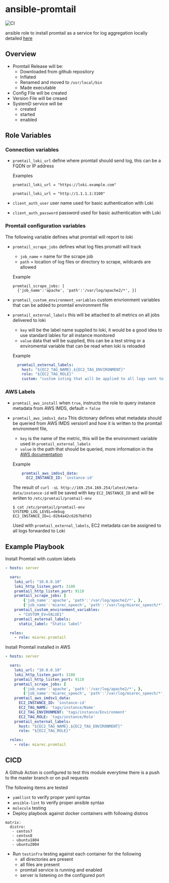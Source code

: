 # ansible-promtail
![CI](https://github.com/miarec/ansible-promtail/actions/workflows/ci.yml/badge.svg?event=push)

ansible role to install promtail as a service for log aggregation locally detailed [here](https://grafana.com/docs/loki/latest/installation/local/)

## Overview
 - Promtail Release will be:
    - Downloaded from github repository
    - Inflated
    - Renamed and moved to `/usr/local/bin`
    - Made executable
 - Config File will be created
 - Version File will be creaed
 - SystemD service will be
    - created
    - started
    - enabled

## Role Variables

### Connection variables

 - `promtail_loki_url` define where promtail should send log, this can be a FQDN or IP address

    Examples
    ```
    promtail_loki_url = "https://loki.example.com"
    ```

    ```
    promtail_loki_url = "http://1.1.1.1:3100"
    ```

  - `client_auth_user` user name used for basic authentication with Loki
  - `client_auth_password` password used for basic authentication with Loki


### Promtail configuration variables
The following variable defines what promtail will report to loki

 - `promtail_scrape_jobs` defines what log files promatil will track
    - `job_name` = name for the scrape job
    - `path` = location of log files or directory to scrape, wildcards are allowed

    Example
    ```
    promtail_scrape_jobs: [
      {'job_name':'apache', 'path':'/var/log/apache2/*', }]
    ```
 - `promtail_custom_environment_variables` custom envrionment variables that can be added to promtail environment file

 - `promtail_external_labels` this will be attached to all metrics on all jobs delivered to loki
    - `key` will be the label name supplied to loki, it would be a good idea to use standard lables for all instance monitored
    - `value` data that will be supplied, this can be a test string or a enviromental variable that can be read when loki is reloaded

    Example
    ```yaml
      promtail_external_labels:
        host: "${EC2_TAG_NAME}.${EC2_TAG_ENVIRONMENT}"
        role: "${EC2_TAG_ROLE}"
        custom: "custom ssting that will be applied to all logs sent to loki"
    ```

### AWS Labels

 - `promtail_aws_install` when `true`, instructs the role to query instance metadata from AWS IMDS, default = `false`
 - `promtail_aws_imdsv1_data` This dictonary defines what metadata should be queried from AWS IMDS version1 and how it is written to the promtail environment file,
    - `key` is the name of the metric, this will be the environment variable used in `promtail_external_labels`
    - `value` is the path that should be queried, more information in the [AWS documentation](https://docs.aws.amazon.com/AWSEC2/latest/UserGuide/instancedata-data-categories.html)

    Example
    ```yaml
        promtail_aws_imdsv1_data:
          EC2_INSTANCE_ID: 'instance-id'
    ```
    The result of `curl -sL http://169.254.169.254/latest/meta-data/instance-id` will be saved with key `EC2_INSTANCE_ID` and will be wriiten to `/etc/promtail/promtail-env`
    ```
    $ cat /etc/promtail/promtail-env
    SYSTEMD_LOG_LEVEL=debug
    EC2_INSTANCE_ID=i-02b4a42c6267b8f43
    ```

    Used with `promtail_external_labels`, EC2 metadata can be assigned to all logs forwarded to Loki

## Example Playbook

Install Promtail with custom labels
```yaml
- hosts: server

  vars:
    loki_url: "10.0.0.10"
    loki_http_listen_port: 3100
    promtail_http_listen_port: 9110
    promtail_scrape_jobs: [
        {'job_name':'apache', 'path':'/var/log/apache2/*', },
        {'job_name':'miarec_speech', 'path':'/var/log/miarec_speech/*', }]
    promtail_custom_environment_variables:
      - "CUSTOM_EV=VALUE1"
    promtail_external_labels:
      static_label: "Static label"

  roles:
    - role: miarec.promtail
```

Install Promtail installed in AWS
```yaml
- hosts: server

  vars:
    loki_url: "10.0.0.10"
    loki_http_listen_port: 3100
    promtail_http_listen_port: 9110
    promtail_scrape_jobs: [
        {'job_name':'apache', 'path':'/var/log/apache2/*', },
        {'job_name':'miarec_speech', 'path':'/var/log/miarec_speech/*', }]
    promtail_aws_imdsv1_data:
      EC2_INSTANCE_ID: 'instance-id'
      EC2_TAG_NAME: 'tags/instance/Name'
      EC2_TAG_ENVIRONMENT: 'tags/instance/Environment'
      EC2_TAG_ROLE: 'tags/instance/Role'
    promtail_external_labels:
      host: "${EC2_TAG_NAME}.${EC2_TAG_ENVIRONMENT}"
      role: "${EC2_TAG_ROLE}"

  roles:
    - role: miarec.promtail
```

## CICD
A Github Action is configured to test this module everytime there is a push to the master branch or on pull requests

The following items are tested
- `yamllint` to verify proper yaml syntax
- `ansible-lint` to verify proper ansible syntax
- `molecule` testing
- Deploy playbook against docker containers with following distros
```
matrix:
  distro:
   - centos7
   - centos8
   - ubuntu1804
   - ubuntu2004
```
- Run `testinfra` testing against each container for the following
  - all directories are present
  - all files are present
  - promtail service is running and enabled
  - server is listening on the configured port
